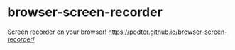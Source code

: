 # browser-screen-recorder
Screen recorder on your browser!
https://podter.github.io/browser-screen-recorder/
